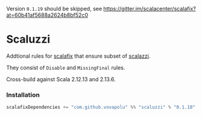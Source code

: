Version `0.1.19` should be skipped, see https://gitter.im/scalacenter/scalafix?at=60b41af5688a2624b8bf52c0

# Scaluzzi

Addtional rules for [scalafix](https://github.com/scalacenter/scalafix) that ensure subset of [scalazzi](https://github.com/scalaz/scalazzi). 

They consist of `Disable` and `MissingFinal` rules. 

Cross-build against Scala 2.12.13 and 2.13.6.

### Installation 

```sbt
scalafixDependencies += "com.github.vovapolu" %% "scaluzzi" % "0.1.18"
```
